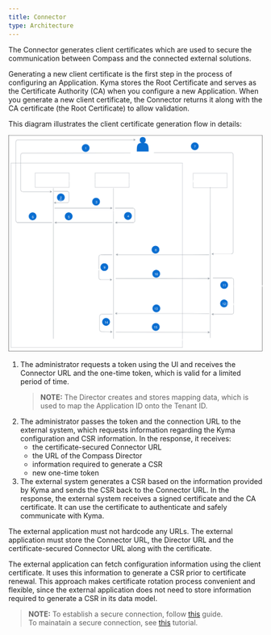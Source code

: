 ```yaml
---
title: Connector
type: Architecture
---
```


The Connector generates client certificates which are used to secure the communication between Compass and the connected external solutions.        

Generating a new client certificate is the first step in the process of configuring an Application. Kyma stores the Root Certificate and serves as the Certificate Authority (CA) when you configure a new Application. When you generate a new client certificate, the Connector returns it along with the CA certificate (the Root Certificate) to allow validation.  

This diagram illustrates the client certificate generation flow in details:

![Client certificate generation operation flow](assets/001-connection-flow.svg)

1. The administrator requests a token using <!--- the CLI or --> the UI and receives the Connector URL and the one-time token, which is valid for a limited period of time.
   >**NOTE:** The Director creates and stores mapping data, which is used to map the Application ID onto the Tenant ID. 
2. The administrator passes the token and the connection URL to the external system, which requests information regarding the Kyma configuration and CSR information. In the response, it receives:
    - the certificate-secured Connector URL
    - the URL of the Compass Director
    - information required to generate a CSR
    - new one-time token
3. The external system generates a CSR based on the information provided by Kyma and sends the CSR back to the Connector URL. In the response, the external system receives a signed certificate and the CA certificate. It can use the certificate to authenticate and safely communicate with Kyma.

The external application must not hardcode any URLs. The external application must store the Connector URL, the Director URL and the certificate-secured Connector URL along with the certificate. 

The external application can fetch configuration information using the client certificate. It uses this information to generate a CSR prior to certificate renewal. This approach makes certificate rotation process convenient and flexible, since the external application does not need to store information required to generate a CSR in its data model.     

>**NOTE:** To establish a secure connection, follow [this](08-01-establish-secure-connection-with-compass.md) guide.  
> To mainatain a secure connection, see [this](08-02-maintain-secure-connection-with-compass.md) tutorial.